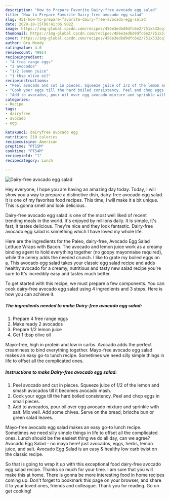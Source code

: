 ```yaml
---
description: "How to Prepare Favorite Dairy-free avocado egg salad"
title: "How to Prepare Favorite Dairy-free avocado egg salad"
slug: 451-how-to-prepare-favorite-dairy-free-avocado-egg-salad
date: 2020-10-15T06:41:06.982Z
image: https://img-global.cpcdn.com/recipes/456e3edbd9dfc6e2/751x532cq70/dairy-free-avocado-egg-salad-recipe-main-photo.jpg
thumbnail: https://img-global.cpcdn.com/recipes/456e3edbd9dfc6e2/751x532cq70/dairy-free-avocado-egg-salad-recipe-main-photo.jpg
cover: https://img-global.cpcdn.com/recipes/456e3edbd9dfc6e2/751x532cq70/dairy-free-avocado-egg-salad-recipe-main-photo.jpg
author: Ora Moody
ratingvalue: 4.6
reviewcount: 49914
recipeingredient:
- "4 free range eggs"
- "2 avocados"
- "1/2 lemon juice"
- "1 tbsp olive oil"
recipeinstructions:
- "Peel avocado and cut in pieces. Squeeze juice of 1/2 of the lemon and smash avocados till it becomes avocado mash."
- "Cook your eggs till the hard boiled consistency. Peel and chop eggs in small pieces."
- "Add to avocados, pour oil over egg avocado mixture and sprinkle with salt. Mix well. Add some chives. Serve on the bread, brioche bun or green salad leaves."
categories:
- Recipe
tags:
- dairyfree
- avocado
- egg

katakunci: dairyfree avocado egg 
nutrition: 210 calories
recipecuisine: American
preptime: "PT15M"
cooktime: "PT54M"
recipeyield: "1"
recipecategory: Lunch

---
```



![Dairy-free avocado egg salad](https://img-global.cpcdn.com/recipes/456e3edbd9dfc6e2/751x532cq70/dairy-free-avocado-egg-salad-recipe-main-photo.jpg)

Hey everyone, I hope you are having an amazing day today. Today, I will show you a way to prepare a distinctive dish, dairy-free avocado egg salad. It is one of my favorites food recipes. This time, I will make it a bit unique. This is gonna smell and look delicious.

Dairy-free avocado egg salad is one of the most well liked of recent trending meals in the world. It's enjoyed by millions daily. It is simple, it's fast, it tastes delicious. They're nice and they look fantastic. Dairy-free avocado egg salad is something which I have loved my whole life.

Here are the ingredients for the Paleo, dairy-free, Avocado Egg Salad Lettuce Wraps with Bacon. The avocado and lemon juice work as a creamy binding agent to hold everything together (no goopy mayonnaise required), while the celery adds the needed crunch. I like to grate my boiled eggs on a. This avocado egg salad takes your classic egg salad recipe and adds healthy avocado for a creamy, nutritious and tasty new salad recipe you&#39;re sure to It&#39;s incredibly easy and tastes much better.


To get started with this recipe, we must prepare a few components. You can cook dairy-free avocado egg salad using 4 ingredients and 3 steps. Here is how you can achieve it.

<!--inarticleads1-->

##### The ingredients needed to make Dairy-free avocado egg salad:

1. Prepare 4 free range eggs
1. Make ready 2 avocados
1. Prepare 1/2 lemon juice
1. Get 1 tbsp olive oil


Mayo-free, high in protein and low in carbs. Avocado adds the perfect creaminess to bind everything together. Mayo-free avocado egg salad makes an easy go-to lunch recipe. Sometimes we need silly simple things in life to offset all the complicated ones. 

<!--inarticleads2-->

##### Instructions to make Dairy-free avocado egg salad:

1. Peel avocado and cut in pieces. Squeeze juice of 1/2 of the lemon and smash avocados till it becomes avocado mash.
1. Cook your eggs till the hard boiled consistency. Peel and chop eggs in small pieces.
1. Add to avocados, pour oil over egg avocado mixture and sprinkle with salt. Mix well. Add some chives. Serve on the bread, brioche bun or green salad leaves.


Mayo-free avocado egg salad makes an easy go-to lunch recipe. Sometimes we need silly simple things in life to offset all the complicated ones. Lunch should be the easiest thing we do all day, can we agree? Avocado Egg Salad - no mayo here! just avocados, eggs, herbs, lemon juice, and salt. Avocado Egg Salad is an easy &amp; healthy low carb twist on the classic recipe. 

So that is going to wrap it up with this exceptional food dairy-free avocado egg salad recipe. Thanks so much for your time. I am sure that you will make this at home. There is gonna be more interesting food in home recipes coming up. Don't forget to bookmark this page on your browser, and share it to your loved ones, friends and colleague. Thank you for reading. Go on get cooking!
